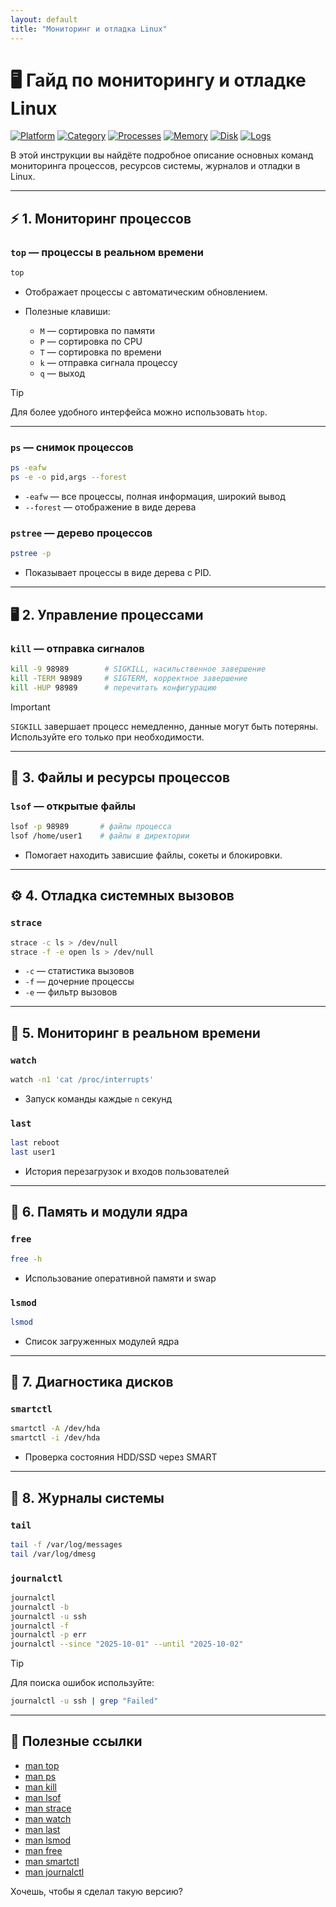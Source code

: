 ```yaml
---
layout: default
title: "Мониторинг и отладка Linux"
---
```


# 🖥 Гайд по мониторингу и отладке Linux

[![Platform](https://img.shields.io/badge/platform-Linux-lightgrey?style=flat-square&logo=linux)]()
[![Category](https://img.shields.io/badge/category-Monitoring%20%26%20Debug-blue?style=flat-square)]()
[![Processes](https://img.shields.io/badge/processes-top%20|%20ps%20|%20pstree-yellow?style=flat-square)]()
[![Memory](https://img.shields.io/badge/memory-free-brightgreen?style=flat-square)]()
[![Disk](https://img.shields.io/badge/disk-smartctl-red?style=flat-square)]()
[![Logs](https://img.shields.io/badge/logs-journalctl%20|%20tail-blue?style=flat-square)]()

В этой инструкции вы найдёте подробное описание основных команд мониторинга процессов, ресурсов системы, журналов и отладки в Linux.

---

## ⚡ 1. Мониторинг процессов

### `top` — процессы в реальном времени
```bash
top
````

* Отображает процессы с автоматическим обновлением.
* Полезные клавиши:

  * `M` — сортировка по памяти
  * `P` — сортировка по CPU
  * `T` — сортировка по времени
  * `k` — отправка сигнала процессу
  * `q` — выход

> [!TIP]
> Для более удобного интерфейса можно использовать `htop`.

---

### `ps` — снимок процессов

```bash
ps -eafw
ps -e -o pid,args --forest
```

* `-eafw` — все процессы, полная информация, широкий вывод
* `--forest` — отображение в виде дерева

### `pstree` — дерево процессов

```bash
pstree -p
```

* Показывает процессы в виде дерева с PID.

---

## 🖥 2. Управление процессами

### `kill` — отправка сигналов

```bash
kill -9 98989        # SIGKILL, насильственное завершение
kill -TERM 98989     # SIGTERM, корректное завершение
kill -HUP 98989      # перечитать конфигурацию
```

> [!IMPORTANT]
> `SIGKILL` завершает процесс немедленно, данные могут быть потеряны. Используйте его только при необходимости.

---

## 💾 3. Файлы и ресурсы процессов

### `lsof` — открытые файлы

```bash
lsof -p 98989       # файлы процесса
lsof /home/user1    # файлы в директории
```

* Помогает находить зависшие файлы, сокеты и блокировки.

---

## ⚙️ 4. Отладка системных вызовов

### `strace`

```bash
strace -c ls > /dev/null
strace -f -e open ls > /dev/null
```

* `-c` — статистика вызовов
* `-f` — дочерние процессы
* `-e` — фильтр вызовов

---

## 📄 5. Мониторинг в реальном времени

### `watch`

```bash
watch -n1 'cat /proc/interrupts'
```

* Запуск команды каждые `n` секунд

### `last`

```bash
last reboot
last user1
```

* История перезагрузок и входов пользователей

---

## 💾 6. Память и модули ядра

### `free`

```bash
free -h
```

* Использование оперативной памяти и swap

### `lsmod`

```bash
lsmod
```

* Список загруженных модулей ядра

---

## 💽 7. Диагностика дисков

### `smartctl`

```bash
smartctl -A /dev/hda
smartctl -i /dev/hda
```

* Проверка состояния HDD/SSD через SMART

---

## 📄 8. Журналы системы

### `tail`

```bash
tail -f /var/log/messages
tail /var/log/dmesg
```

### `journalctl`

```bash
journalctl
journalctl -b
journalctl -u ssh
journalctl -f
journalctl -p err
journalctl --since "2025-10-01" --until "2025-10-02"
```

> [!TIP]
> Для поиска ошибок используйте:

```bash
journalctl -u ssh | grep "Failed"
```

---

## 🔗 Полезные ссылки

* [man top](https://linux.die.net/man/1/top)
* [man ps](https://linux.die.net/man/1/ps)
* [man kill](https://linux.die.net/man/1/kill)
* [man lsof](https://linux.die.net/man/8/lsof)
* [man strace](https://linux.die.net/man/1/strace)
* [man watch](https://linux.die.net/man/1/watch)
* [man last](https://linux.die.net/man/1/last)
* [man lsmod](https://linux.die.net/man/8/lsmod)
* [man free](https://linux.die.net/man/1/free)
* [man smartctl](https://linux.die.net/man/8/smartctl)
* [man journalctl](https://www.freedesktop.org/software/systemd/man/journalctl.html)

Хочешь, чтобы я сделал такую версию?
```
